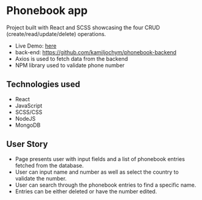 # Phonebook app

Project built with React and SCSS showcasing the four CRUD (create/read/update/delete) operations.
- Live Demo: [here](https://powerful-zipper.cyclic.app/)
- back-end: https://github.com/kamiljochym/phonebook-backend
- Axios is used to fetch data from the backend
- NPM library used to validate phone number


## Technologies used
- React
- JavaScript
- SCSS/CSS
- NodeJS
- MongoDB


## User Story
- Page presents user with input fields and a list of phonebook entries fetched from the database.
- User can input name and number as well as select the country to validate the number.
- User can search through the phonebook entries to find a specific name.
- Entries can be either deleted or have the number edited.
